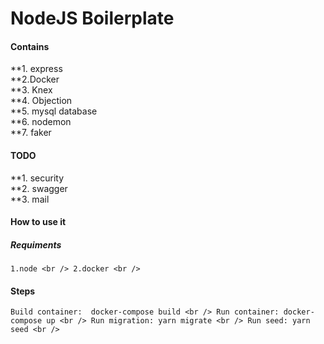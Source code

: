 # NodeJS Boilerplate 

#### Contains 
**1. express <br />
**2.Docker <br />
**3. Knex <br />
**4. Objection <br />
**5. mysql database <br />
**6. nodemon <br />
**7. faker <br />

#### TODO 
**1. security <br />
**2. swagger <br />
**3. mail <br />

#### How to use it 
##### Requiments 
`
1.node <br />
2.docker <br />
`

#### Steps
`
Build container:  docker-compose build <br />
Run container: docker-compose up <br />
Run migration: yarn migrate <br />
Run seed: yarn seed <br />
`
